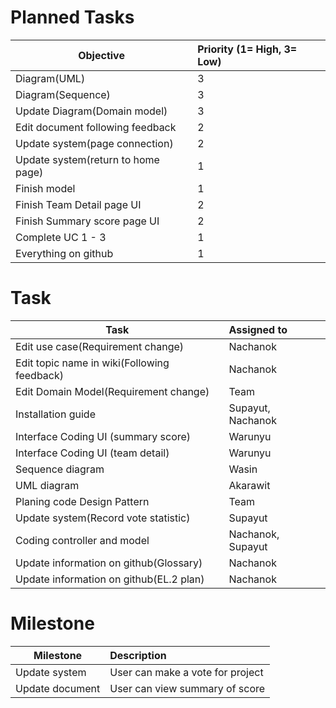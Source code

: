 # Planned Tasks
| Objective | Priority (1= High, 3= Low) |
| --------- |:-------------------------- |
| Diagram(UML)| 3 |
| Diagram(Sequence)| 3 |
| Update Diagram(Domain model)| 3 |
| Edit document following feedback | 2 |
| Update system(page connection) | 2 |
| Update system(return to home page) | 1 |
| Finish model | 1 |
| Finish Team Detail page UI | 2 |
| Finish Summary score page UI | 2 |
| Complete UC 1 - 3 | 1 |
| Everything on github | 1 |

# Task

| Task | Assigned to |
| ---- |:----------- |
| Edit use case(Requirement change) | Nachanok |
| Edit topic name in wiki(Following feedback) | Nachanok |
| Edit Domain Model(Requirement change) | Team |
| Installation guide | Supayut, Nachanok |
| Interface Coding UI (summary score) | Warunyu |
| Interface Coding UI (team detail) | Warunyu |
| Sequence diagram | Wasin |
| UML diagram | Akarawit |
| Planing code Design Pattern | Team |
| Update system(Record vote statistic) | Supayut |
| Coding controller and model | Nachanok, Supayut |
| Update information on github(Glossary) | Nachanok |
| Update information on github(EL.2 plan) | Nachanok |

# Milestone

| Milestone | Description |
| --------- |:----------- |
| Update system | User can make a vote for project |
| Update document | User can view summary of score |
